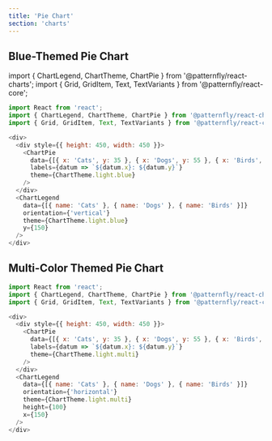 ```yaml
---
title: 'Pie Chart'
section: 'charts'
---
```


## Blue-Themed Pie Chart

import { ChartLegend, ChartTheme, ChartPie } from '@patternfly/react-charts';
import { Grid, GridItem, Text, TextVariants } from '@patternfly/react-core';

```js
import React from 'react';
import { ChartLegend, ChartTheme, ChartPie } from '@patternfly/react-charts';
import { Grid, GridItem, Text, TextVariants } from '@patternfly/react-core';

<div>
  <div style={{ height: 450, width: 450 }}>
    <ChartPie
      data={[{ x: 'Cats', y: 35 }, { x: 'Dogs', y: 55 }, { x: 'Birds', y: 10 }]}
      labels={datum => `${datum.x}: ${datum.y}`}
      theme={ChartTheme.light.blue}
    />
  </div>
  <ChartLegend
    data={[{ name: 'Cats' }, { name: 'Dogs' }, { name: 'Birds' }]}
    orientation={'vertical'}
    theme={ChartTheme.light.blue}
    y={150}
  />
</div>
```

## Multi-Color Themed Pie Chart
```js
import React from 'react';
import { ChartLegend, ChartTheme, ChartPie } from '@patternfly/react-charts';
import { Grid, GridItem, Text, TextVariants } from '@patternfly/react-core';

<div>
  <div style={{ height: 450, width: 450 }}>
    <ChartPie
      data={[{ x: 'Cats', y: 35 }, { x: 'Dogs', y: 55 }, { x: 'Birds', y: 10 }]}
      labels={datum => `${datum.x}: ${datum.y}`}
      theme={ChartTheme.light.multi}
    />
  </div>
  <ChartLegend
    data={[{ name: 'Cats' }, { name: 'Dogs' }, { name: 'Birds' }]}
    orientation={'horizontal'}
    theme={ChartTheme.light.multi}
    height={100}
    x={150}
  />
</div>
```
